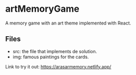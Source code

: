 # artMemoryGame
A memory game with an art theme implemented with React.
## Files
- src: the file that implements de solution.
- img: famous paintings for the cards.

Link to try it out: https://arasarmemory.netlify.app/
